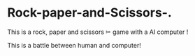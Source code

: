 # Rock-paper-and-Scissors-.

This is a rock, paper and scissors ✂ game with a AI computer !

This is a battle between human and computer!

